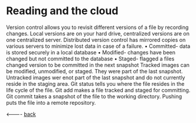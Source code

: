 # Reading and the cloud
Version control allows you to revisit different versions of a file by recording changes. Local versions are on your hard drive, centralized versions are on one centralized server. Distributed version control has mirrored copies on various servers to minimize lost data in case of a failure.
•	Committed- data is stored securely in a local database
•	Modified- changes have been changed but not committed to the database
•	Staged- flagged a files changed version to be committed in the next snapshot
Tracked images can be modified, unmodified, or staged. They were part of the last snapshot. Untracked images wer enot part of the last snapshot and do not currently reside in the staging area. 
Git status tells you where the file resides in the life cycle of the file. Git add makes a file tracked and staged for committing. Git commit takes a snapshot of the file to the working directory. Pushing puts the file into a remote repository. 



<---- [back](reading-notes/README.md)
